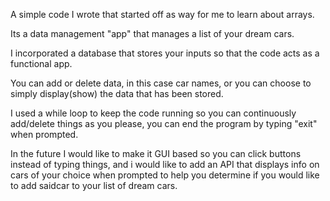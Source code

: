 A simple code I wrote that started off as way for me to learn about arrays.

Its a data management "app" that manages a list of your dream cars.

I incorporated a database that stores your inputs so that the code acts as a functional app.

You can add or delete data, in this case car names, or you can choose to simply display(show) the data that has been stored.

I used a while loop to keep the code running so you can continuously add/delete things as you please, you can end the program by typing "exit" when prompted.

In the future I would like to make it GUI based so you can click buttons instead of typing things,
and i would like to add an API that displays info on cars of your choice when prompted to help you determine if you would like to add saidcar to your list of dream cars.
